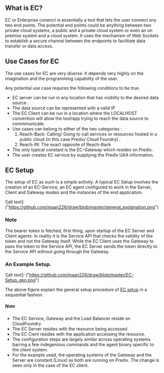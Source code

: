 ## What is EC?
EC or Enterprise conenct is essentially a tool that lets the user connect any two end points. The potential end points could be anything between two private cloud systems, a public and a private cloud system or even an on premise system and a cloud system. It uses the mechanism of Web Sockets to establish a secure channel between the endpoints to facilitate data transfer or data access.
## Use Cases for EC
The use cases for EC are very diverse. It depends very highly on the imagination and the programming capability of the user.

Any potential use case requires the following conditions to be true.
* EC server can be run in any location that has visiblity to the desired data source .
* The data source can be represented with a valid IP
* The EC Client can be run in a location where the LOCALHOST convention will allow the tool/app trying to reach the data source to commmunicate.
* Use cases can belong to either of the two categories  :
    1. Reach-Back: Calling/ Going to call services or resources hosted in a public cloud (in this case Predix/ Cloud Foundry) .
    2. Reach-IN: The exact opposite of Reach-Back
* The only typical constant is the EC-Gateway which resides on Predix. 
* The user creates EC service by supplying the Predix UAA information.


## EC Setup
The setup of EC as such is a simple activity.
A typical EC Setup involves the creation of an EC-Service, an EC agent configured to work in the Server, Client and Gateway modes and the instances of the end application.

![alt text]: ("https://github.com/maan226/draw/blob/master/general_explanation.png")

### Note
The bearer token is fetched, first thing, upon startup of the EC Server and Client agents. In reality it is the Service API that checks the validity of the token and not the Gateway itself. 
While the EC Client uses the Gateway to pass the token to the Service API, the EC Server sends the token directly to the Service API without going through the Gateway. 

### An Example Setup.

![alt text]: ("https://github.com/maan226/draw/blob/master/EC-Setup_gen.png") 

The above figure explain the general setup procedure of [EC setup] in a sequential fashion.

[EC setup]: https://github.com/maan226/draw/blob/master/ec_setup_steps.md

##### Note
* The EC Service, Gateway and the Load Balancer reside on CloudFoundry
* The EC Server resides with the resource being accessed
* The EC Cient resides with the application accessing the resource.
* The configuration steps are largely similar across operating systems barring a few indegenious commands and the agent binary specific to the client system.
* For the example used, the operating systems of the Gateway and the Server are constant (Linux) as both are running on Predix. The change is seen only in the case of the EC client.
